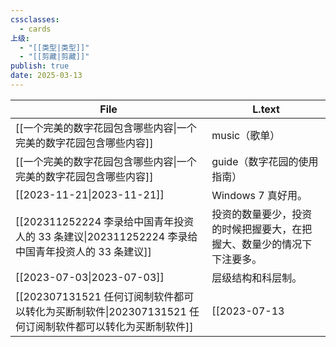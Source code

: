```yaml
---
cssclasses:
  - cards
上级:
  - "[[类型|类型]]"
  - "[[剪藏|剪藏]]"
publish: true
date: 2025-03-13
---
```

  
| File                                                                       | L.text                                                                                                                                                                                                                                                |  
| -------------------------------------------------------------------------- | ----------------------------------------------------------------------------------------------------------------------------------------------------------------------------------------------------------------------------------------------------- |  
| [[一个完美的数字花园包含哪些内容\|一个完美的数字花园包含哪些内容]]                                 | music（歌单）                                                                                                                                                                                                                                             |  
| [[一个完美的数字花园包含哪些内容\|一个完美的数字花园包含哪些内容]]                                 | guide（数字花园的使用指南）                                                                                                                                                                                                                                      |  
| [[2023-11-21\|2023-11-21]]                                           | Windows 7 真好用。                                                                                                                                                                                                                                        |  
| [[202311252224 李录给中国青年投资人的 33 条建议\|202311252224 李录给中国青年投资人的 33 条建议]] | 投资的数量要少，投资的时候把握要大，在把握大、数量少的情况下下注要多。                                                                                                                                                                                                                   |  
| [[2023-07-03\|2023-07-03]]                                           | 层级结构和科层制。                                                                                                                                                                                                                                             |  
| [[202307131521 任何订阅制软件都可以转化为买断制软件\|202307131521 任何订阅制软件都可以转化为买断制软件]] | [[2023-07-13|2023-07-13]] 任何订阅制软件都可以转化为买断制软件。只要把钱存银行，拿利息支付订阅就行了。下面是简化后的模型。假设年费 60 ，存款利率 3%，那么软件买断的价格就是 60 / 3 * 100 = 2000。你在订阅制年费 60 元 app 的时候，把 2000 存到银行卡里。拿利息去支付订阅费，等退订的时候取出来。这样相当于花 2000 购买了软件的使用权，支持随时退款。同理，独立开发者只要做好理财，买断制的软件也是可以拥有经常性的收入的。 [[摘抄|摘抄]] [[例子|例子]] |  
  
